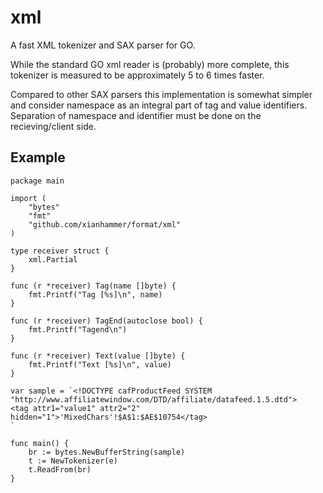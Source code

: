 # xml
A fast XML tokenizer and SAX parser for GO.

While the standard GO xml reader is (probably) more complete, this tokenizer is measured to be approximately 5 to 6 times faster.

Compared to other SAX parsers this implementation is somewhat simpler and consider namespace as an integral part of tag and value identifiers. Separation of namespace and identifier must be done on the recieving/client side.

## Example
```
package main

import (
	"bytes"
	"fmt"
	"github.com/xianhammer/format/xml"
)

type receiver struct {
	xml.Partial
}

func (r *receiver) Tag(name []byte) {
	fmt.Printf("Tag [%s]\n", name)
}

func (r *receiver) TagEnd(autoclose bool) {
	fmt.Printf("Tagend\n")
}

func (r *receiver) Text(value []byte) {
	fmt.Printf("Text [%s]\n", value)
}

var sample = `<!DOCTYPE cafProductFeed SYSTEM "http://www.affiliatewindow.com/DTD/affiliate/datafeed.1.5.dtd">
<tag attr1="value1" attr2="2" hidden="1">'MixedChars'!$A$1:$AE$10754</tag>
`

func main() {
	br := bytes.NewBufferString(sample)
	t := NewTokenizer(e)
	t.ReadFrom(br)
}
```
